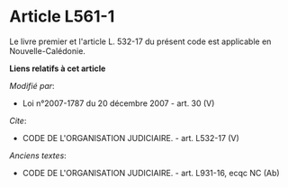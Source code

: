 # Article L561-1

Le livre premier et l'article L. 532-17 du présent code est applicable en Nouvelle-Calédonie.

**Liens relatifs à cet article**

_Modifié par_:

  - Loi n°2007-1787 du 20 décembre 2007 - art. 30 (V)

_Cite_:

  - CODE DE L'ORGANISATION JUDICIAIRE. - art. L532-17 (V)

_Anciens textes_:

  - CODE DE L'ORGANISATION JUDICIAIRE. - art. L931-16, ecqc NC (Ab)
